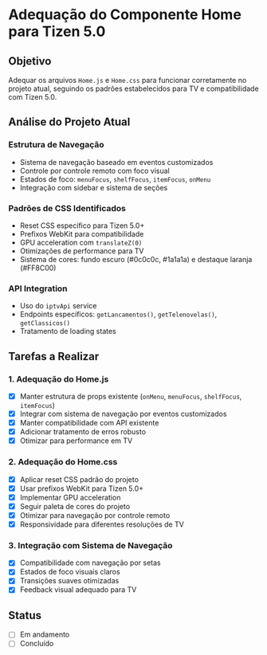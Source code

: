 # Adequação do Componente Home para Tizen 5.0

## Objetivo
Adequar os arquivos `Home.js` e `Home.css` para funcionar corretamente no projeto atual, seguindo os padrões estabelecidos para TV e compatibilidade com Tizen 5.0.

## Análise do Projeto Atual

### Estrutura de Navegação
- Sistema de navegação baseado em eventos customizados
- Controle por controle remoto com foco visual
- Estados de foco: `menuFocus`, `shelfFocus`, `itemFocus`, `onMenu`
- Integração com sidebar e sistema de seções

### Padrões de CSS Identificados
- Reset CSS específico para Tizen 5.0+
- Prefixos WebKit para compatibilidade
- GPU acceleration com `translateZ(0)`
- Otimizações de performance para TV
- Sistema de cores: fundo escuro (#0c0c0c, #1a1a1a) e destaque laranja (#FF8C00)

### API Integration
- Uso do `iptvApi` service
- Endpoints específicos: `getLancamentos()`, `getTelenovelas()`, `getClassicos()`
- Tratamento de loading states

## Tarefas a Realizar

### 1. Adequação do Home.js
- [x] Manter estrutura de props existente (`onMenu`, `menuFocus`, `shelfFocus`, `itemFocus`)
- [x] Integrar com sistema de navegação por eventos customizados
- [x] Manter compatibilidade com API existente
- [x] Adicionar tratamento de erros robusto
- [x] Otimizar para performance em TV

### 2. Adequação do Home.css
- [x] Aplicar reset CSS padrão do projeto
- [x] Usar prefixos WebKit para Tizen 5.0+
- [x] Implementar GPU acceleration
- [x] Seguir paleta de cores do projeto
- [x] Otimizar para navegação por controle remoto
- [x] Responsividade para diferentes resoluções de TV

### 3. Integração com Sistema de Navegação
- [x] Compatibilidade com navegação por setas
- [x] Estados de foco visuais claros
- [x] Transições suaves otimizadas
- [x] Feedback visual adequado para TV

## Status
- [ ] Em andamento
- [ ] Concluído 